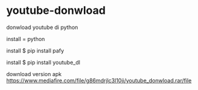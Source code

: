 # youtube-donwload
donwload youtube di python

install = python 

install $ pip install pafy

install $ pip install youtube_dl


download version apk 
https://www.mediafire.com/file/g86mdrjlc3l10ji/youtube_donwload.rar/file
